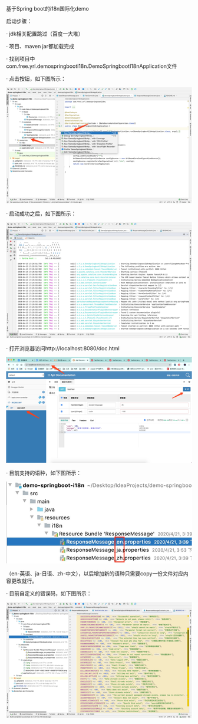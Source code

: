 基于Spring boot的i18n国际化demo

启动步骤：

· jdk相关配置跳过（百度一大堆）

· 项目、maven jar都加载完成

· 找到项目中com.free.yrl.demospringbooti18n.DemoSpringbootI18nApplication文件

· 点击按钮，如下图所示：

![Image text](https://github.com/YaoRenLiang/demo-springboot-i18n/blob/master/src/main/resources/static/imgs/904ACF55-C4FF-49EE-965F-4B6870F708C6.png)

· 启动成功之后，如下图所示：

![Image text](https://github.com/YaoRenLiang/demo-springboot-i18n/blob/master/src/main/resources/static/imgs/2.png)

· 打开浏览器访问http://localhost:8080/doc.html

![Image text](https://github.com/YaoRenLiang/demo-springboot-i18n/blob/master/src/main/resources/static/imgs/3.png)

· 目前支持的语种，如下图所示：

![Image text](https://github.com/YaoRenLiang/demo-springboot-i18n/blob/master/src/main/resources/static/imgs/4.png)

（en-英语、ja-日语、zh-中文），以后增加新的语种只需要copy一份文件对应内容更改就行。

· 目前自定义的错误码，如下图所示：

![Image text](https://github.com/YaoRenLiang/demo-springboot-i18n/blob/master/src/main/resources/static/imgs/5.png)

